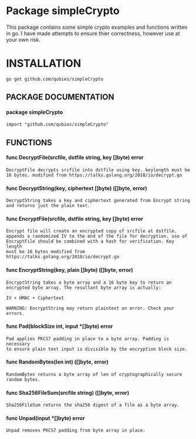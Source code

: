 # Package simpleCrypto
This package contains some simple crypto examples and functions written in go. 
I have made attempts to ensure thier correctness, however use at your own risk.

# INSTALLATION
    go get github.com/qubies/simpleCrypto

## PACKAGE DOCUMENTATION

#### package simpleCrypto
    import "github.com/qubies/simpleCrypto"


## FUNCTIONS

#### func DecryptFile(srcfile, dstfile string, key []byte) error
    DecryptFile decrypts srcfile into dstfile using key. keylength must be
    16 bytes. modified from https://talks.golang.org/2010/io/decrypt.go

#### func DecryptString(key, ciphertext []byte) ([]byte, error)
    DecryptString takes a key and ciphertext generated from Encrypt string
    and returns just the plain text.

#### func EncryptFile(srcfile, dstfile string, key []byte) error
    Encrypt file will create an encrypted copy of srcfile at dstfile.
    appends a randomized IV to the end of the file for decryption. use of
    EncryptFile should be combined with a hash for verification. Key length
    must be 16 bytes modified from
    https://talks.golang.org/2010/io/decrypt.go

#### func EncryptString(key, plain []byte) ([]byte, error)
    EncryptString takes a byte array and a 16 byte key to return an
    encrypted byte array. The resultant byte array is actually:

	IV + HMAC + Ciphertext

    WARNING: EncryptString may return plaintext on error. Check your errors.

#### func Pad(blockSize int, input *[]byte) error
    Pad applies PKCS7 padding in place to a byte array. Padding is necessary
    to ensure plain text input is divisible by the encryption block size.

#### func RandomBytes(len int) ([]byte, error)
    RandomBytes returns a byte array of len of cryptographically secure
    random bytes.

#### func Sha256FileSum(srcfile string) ([]byte, error)
    Sha256FileSum returns the sha256 digest of a file as a byte array.

#### func Unpad(input *[]byte) error
    Unpad removes PKCS7 padding from byte array in place.


